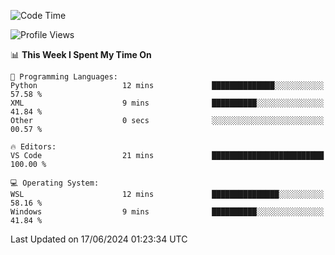 <!--START_SECTION:waka-->
![Code Time](http://img.shields.io/badge/Code%20Time-655%20hrs%2056%20mins-blue)

![Profile Views](http://img.shields.io/badge/Profile%20Views-16-blue)

📊 **This Week I Spent My Time On** 

```text
💬 Programming Languages: 
Python                   12 mins             ██████████████░░░░░░░░░░░   57.58 % 
XML                      9 mins              ██████████░░░░░░░░░░░░░░░   41.84 % 
Other                    0 secs              ░░░░░░░░░░░░░░░░░░░░░░░░░   00.57 % 

🔥 Editors: 
VS Code                  21 mins             █████████████████████████   100.00 % 

💻 Operating System: 
WSL                      12 mins             ███████████████░░░░░░░░░░   58.16 % 
Windows                  9 mins              ██████████░░░░░░░░░░░░░░░   41.84 % 
```


 Last Updated on 17/06/2024 01:23:34 UTC
<!--END_SECTION:waka-->
